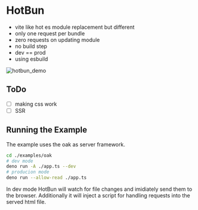 # HotBun


- vite like hot es module replacement but different
- only one request per bundle
- zero requests on updating module
- no build step
- dev == prod
- using esbuild

![hotbun_demo](https://user-images.githubusercontent.com/2838229/172371696-089fcccd-c09b-4886-a49b-4bc84bb23834.gif)

## ToDo
- [ ] making css work
- [ ] SSR

## Running the Example

The example uses the oak as server framework.
```sh
cd ./examples/oak
# dev mode
deno run -A ./app.ts --dev
# producion mode
deno run --allow-read ./app.ts
```
In dev mode HotBun will watch for file changes and imidiately send them to the browser. Additionally it will inject a script for handling requests into the served html file.
